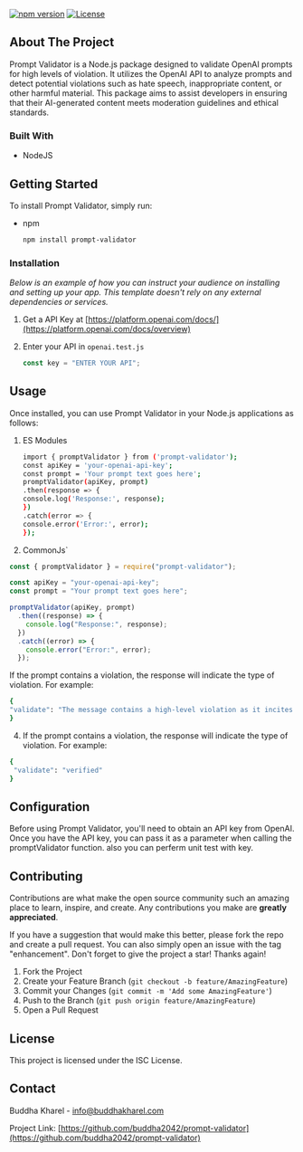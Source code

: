 <!-- ABOUT THE PROJECT -->
[![npm version](https://img.shields.io/npm/v/prompt-validator.svg)](https://www.npmjs.com/package/promt-validator)
[![License](https://img.shields.io/badge/license-MIT-blue.svg)](https://opensource.org/licenses/MIT)

## About The Project

Prompt Validator is a Node.js package designed to validate OpenAI prompts for high levels of violation. It utilizes the OpenAI API to analyze prompts and detect potential violations such as hate speech, inappropriate content, or other harmful material. This package aims to assist developers in ensuring that their AI-generated content meets moderation guidelines and ethical standards.

### Built With

- NodeJS

<!-- GETTING STARTED -->

## Getting Started

To install Prompt Validator, simply run:

- npm
  ```sh
  npm install prompt-validator
  ```

### Installation

_Below is an example of how you can instruct your audience on installing and setting up your app. This template doesn't rely on any external dependencies or services._

1. Get a API Key at [https://platform.openai.com/docs/](https://platform.openai.com/docs/overview)

2. Enter your API in `openai.test.js`
   ```js
   const key = "ENTER YOUR API";
   ```

<!-- USAGE EXAMPLES -->

## Usage

Once installed, you can use Prompt Validator in your Node.js applications as follows:

1. ES Modules

   ```sh
   import { promptValidator } from ('prompt-validator');
   const apiKey = 'your-openai-api-key';
   const prompt = 'Your prompt text goes here';
   promptValidator(apiKey, prompt)
   .then(response => {
   console.log('Response:', response);
   })
   .catch(error => {
   console.error('Error:', error);
   });

   ```

2. CommonJs`

```js
const { promptValidator } = require("prompt-validator");

const apiKey = "your-openai-api-key";
const prompt = "Your prompt text goes here";

promptValidator(apiKey, prompt)
  .then((response) => {
    console.log("Response:", response);
  })
  .catch((error) => {
    console.error("Error:", error);
  });
```

If the prompt contains a violation, the response will indicate the type of violation. For example:

```sh
{
"validate": "The message contains a high-level violation as it incites violence and harm towards others."
}

```

4. If the prompt contains a violation, the response will indicate the type of violation. For example:

```sh
{
 "validate": "verified"
}
```

## Configuration

Before using Prompt Validator, you'll need to obtain an API key from OpenAI. Once you have the API key, you can pass it as a parameter when calling the promptValidator function. also you can perferm unit test with key.

<!-- CONTRIBUTING -->

## Contributing

Contributions are what make the open source community such an amazing place to learn, inspire, and create. Any contributions you make are **greatly appreciated**.

If you have a suggestion that would make this better, please fork the repo and create a pull request. You can also simply open an issue with the tag "enhancement".
Don't forget to give the project a star! Thanks again!

1. Fork the Project
2. Create your Feature Branch (`git checkout -b feature/AmazingFeature`)
3. Commit your Changes (`git commit -m 'Add some AmazingFeature'`)
4. Push to the Branch (`git push origin feature/AmazingFeature`)
5. Open a Pull Request

<!-- LICENSE -->

## License

This project is licensed under the ISC License.

<!-- CONTACT -->

## Contact

Buddha Kharel - info@buddhakharel.com

Project Link: [https://github.com/buddha2042/prompt-validator](https://github.com/buddha2042/prompt-validator)
